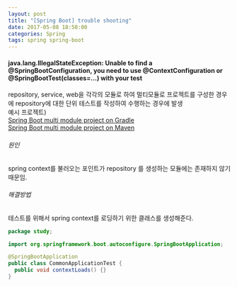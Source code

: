 ```yaml
---
layout: post
title: "[Spring Boot] trouble shooting"
date: 2017-05-08 18:50:00
categories: Spring
tags: spring spring-boot
---
```


#### java.lang.IllegalStateException: Unable to find a @SpringBootConfiguration, you need to use @ContextConfiguration or @SpringBootTest(classes=...) with your test
repository, service, web을 각각의 모듈로 하여 멀티모듈로 프로젝트를 구성한 경우에 repository에 대한 단위 테스트를 작성하여 수행하는 경우에 발생<br/>
예시 프로젝트)<br/>
[Spring Boot multi module project on Gradle](https://gloriajun.github.io/spring/2017/04/11/spring-multi-module-gradle.html)<br/>
[Spring Boot multi module project on Maven](https://gloriajun.github.io/spring/2017/04/06/spring-multi-module-maven.html)<br/>

###### 원인
spring context를 불러오는 포인트가 repository 를 생성하는 모듈에는 존재하지 않기 때문임.

###### 해결방법
테스트를 위해서 spring context를 로딩하기 위한 클래스를 생성해준다.
```java
package study;

import org.springframework.boot.autoconfigure.SpringBootApplication;

@SpringBootApplication
public class CommonApplicationTest {
  public void contextLoads() {}
}
```
